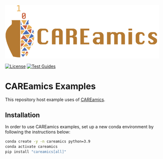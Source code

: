 <p align="center">
  <a href="https://careamics.github.io/">
    <img src="https://raw.githubusercontent.com/CAREamics/.github/main/profile/images/banner_careamics.png">
  </a>
</p>

[![License](https://img.shields.io/pypi/l/careamics.svg?color=green)](https://github.com/CAREamics/careamics/blob/main/LICENSE)
[![Test Guides](https://github.com/CAREamics/careamics-examples/actions/workflows/test_guides.yaml/badge.svg)](https://github.com/CAREamics/careamics-examples/actions/workflows/test_guides.yaml)


# CAREamics Examples

This repository host example uses of [CAREamics](https://github.com/CAREamics/careamics).

## Installation

In order to use CAREamics examples, set up a new conda environment by following the
instructions below:

```bash
conda create -y -n careamics python=3.9
conda activate careamics
pip install "careamics[all]"
```